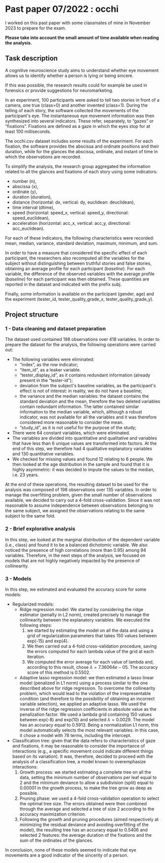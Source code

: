 # Past paper 07/2022 : occhi
I worked on this past paper with some classmates of mine in November 2023 to prepare for the exam.

**Please take into account the small amount of time available when reading the analysis.**

## Task description
A cognitive neuroscience study aims to understand whether eye movement allows us to identify whether a person is lying or being sincere.

If this was possible, the research results could for example be used in forensics or provide suggestions for neuromarketing.

In an experiment, 100 participants were asked to tell two stories in front of a camera, one true (class=0) and another invented (class=1). During the telling of each story, the software collected the movements of the participant's eye. The instantaneous eye movement information was then synthesized into several indicators.
These refer, separately, to “gazes” or “fixations”.
Fixations are defined as a gaze in which the eyes stop for at least 100 milliseconds.

The occhi.csv dataset includes some results of the experiment.
For each fixation, the software provides the abscissa and ordinate positions and their duration, while for the glances the abscissa, ordinate, and instant of time in which the observations are recorded.

To simplify the analysis, the research group aggregated the information related to all the glances and fixations of each story using some
indicators:
- number (n),
- abscissa (x),
- ordinate (y),
- duration (duration),
- distance (horizontal: dx, vertical: dy, euclidean: deuclidean),
- time interval (dtime),
- speed (horizontal: speed_x, vertical: speed_y, directional: speed_euclidean),
- acceleration (horizontal: acc_x, vertical: acc_y, directional: acc_euclidean).

For each of these indicators, the following characteristics were recorded: mean, median, variance, standard deviation, maximum, minimum, and sum.

In order to have a measure that considered the specific effect of each participant, the researchers also recomputed all the variables for the subject without distinguishing between truthful stories and false stories, obtaining an average profile for each participant (_baseline_).
For each variable, the difference of the observed variables with the average profile (_baseline_) for each participant was then obtained. These quantities are reported in the dataset and indicated with the prefix subj.

Finally, some information is available on the participant (gender, age) and the experiment (tester_id, tester_quality_grade_x, tester_quality_grade_y).

## Project structure
### 1 - Data cleaning and dataset preparation
The dataset used contained 198 observations over 418 variables. In order to prepare the dataset for the analysis, the following operations were carried out:
- The following variables were eliminated:
    * “index”, as the row indicator;
    * “item_id”, as a leaker variable.
    * “tester_display_id”, as it contains redundant information (already present in the “tester-id”);
    * deviation from the subject's baseline variables, as the participant's effect is not of interest: in reality, we do not have a baseline;
    * the variance and the median variables: the dataset contains the standard deviation and the mean, therefore the two deleted variables contain redundant information. The latter contained similar information to the median variable, which, although a robust indicator, was not available for all the variables and it was therefore considered more reasonable to consider the mean.
    * “study_id”, as it is not useful for the purpose of the study;
- There were 64 constant variables, which were eliminated.
- The variables are divided into quantitative and qualitative and variables that have less than 6 unique values ​​are transformed into factors. At the end of this step, we therefore had 4 qualitative explanatory variables and 130 quantitative variables.
- We checked for missing values and found 12 relating to 6 people. We then looked at the age distribution in the sample and found that it is highly asymmetric: it was decided to impute the values ​​to the median, i.e. 23 years.

At the end of these operations, the resulting dataset to be used for the analysis was composed of 198 observations over 135 variables.
In order to manage the overfitting problem, given the small number of observations available, we decided to carry out a 4-fold cross-validation. Since it was not reasonable to assume independence between observations belonging to the same subject, we assigned the observations relating to the same subject to the same fold.

### 2 - Brief explorative analysis
In this step, we looked at the marginal distribution of the dependent variable (i.e., class) and found it to be a balanced dichotomic variable.
We also noticed the presence of high correlations (more than 0.95) among 94 variables. Therefore, in the next steps of the analysis, we focused on models that are not highly negatively impacted by the presence of collinearity.

### 3 - Models
In this step, we estimated and evaluated the accuracy score for some models:

- Regularized models:
  * Ridge regression model: We started by considering the ridge estimator (penalty in L2 norm), created precisely to manage the collinearity between the explanatory variables. We executed the following steps:
    1. we started by estimating the model on all the data and using a grid of regularization parameters that takes 150 values ​​between exp(-15) and exp(4).
    2. We then carried out a 4-fold cross-validation procedure, saving the errors computed for each lambda value of the grid at each iteration.
    3. We computed the error average for each value of lambda and, according to this result, chose $\lambda =7.36064e-05$. The accuracy score of this method is 0.5502.
  * Adaptive lasso regression model: we then estimated a lasso linear model (penalized in L1 norm) using a process similar to the one described above for ridge regression. To overcome the collinearity problem, which would lead to the violation of the irrepresentable condition (and therefore to the possibility of obtaining an incorrect variable selection), we applied an adaptive lasso. We used the inverse of the ridge regression coefficients in absolute value as the penalization factor.
We used a lambda grid containing 150 values ​​between exp(-8) and exp(10) and selected $\lambda = 0.0029$. The model has an accuracy equal to 0.5913.
Being a normalization L1 norm, this model automatically selects the most relevant variables: in this case, it chose a model with 78 terms, including the intercept.
- Classification tree: given that the data refers to characteristics of gaze and fixations, it may be reasonable to consider the importance of interactions (e.g., a specific movement could indicate different things based on its variation). It was, therefore, decided to proceed with the analysis of a classification tree, a model known to overemphasize interactions:
  1. Growth process: we started estimating a complete tree on all the data, setting the minimum number of observations per leaf equal to 2 and the minimum deviance to allow a subdivision (split) equal to 0.00001 in the growth process, to make the tree grow as deep as possible.
  2. Pruning phase: we used a 4-fold cross-validation operation to select the optimal tree size. The errors obtained were then combined through the average and selected a tree of size 2 according to the accuracy maximization criterion.
  3. Following the growth and pruning procedures (aimed respectively at minimizing the residual deviance and avoiding overfitting of the model), the resulting tree has an accuracy equal to 0.5406 and selected 2 features: the average duration of the fixations and the sum of the ordinates of the glances.

In conclusion, none of these models seemed to indicate that eye movements are a good indicator of the sincerity of a person.
